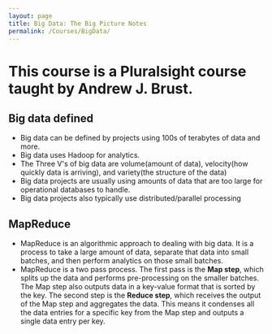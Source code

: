 ```yaml
---
layout: page
title: Big Data: The Big Picture Notes
permalink: /Courses/BigData/
---
```


# This course is a Pluralsight course taught by Andrew J. Brust.

## Big data defined
  - Big data can be defined by projects using 100s of terabytes of data and more.
  - Big data uses Hadoop for analytics.
  - The Three V's of big data are volume(amount of data), velocity(how quickly data is arriving), and variety(the structure of the data)
  - Big data projects are usually using amounts of data that are too large for operational databases to handle.
  - Big data projects also typically use distributed/parallel processing

## MapReduce
- MapReduce is an algorithmic approach to dealing with big data. It is a process to take a large amount of data, separate that data into small batches, and then perform analytics on those small batches.
- MapReduce is a two pass process. The first pass is the **Map step**, which splits up the data and performs pre-processing on the smaller batches. The Map step also outputs data in a key-value format that is sorted by the key. The second step is the **Reduce step**, which receives the output of the Map step and aggregates the data. This means it condenses all the data entries for a specific key from the Map step and outputs a single data entry per key.
